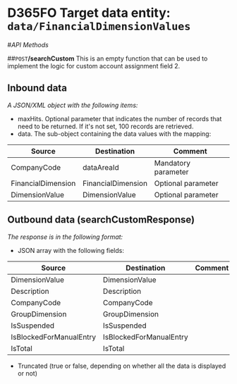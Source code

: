 # D365FO Target data entity: `data/FinancialDimensionValues`

#_API Methods_

##`POST`**/searchCustom**
This is an empty function that can be used to implement the logic for custom account assignment field 2.
## Inbound data

_A JSON/XML object with the following items:_
- maxHits. Optional parameter that indicates the number of records that need to be returned. If it's not set, 100 records are retrieved.
- data. The sub-object containing the data values with the mapping:

| Source | Destination | Comment |
|--|--|--|
| CompanyCode | dataAreaId | Mandatory parameter |
| FinancialDimension | FinancialDimension | Optional parameter |
| DimensionValue | DimensionValue | Optional parameter |

## Outbound data (searchCustomResponse)
_The response is in the following format:_
- JSON array with the following fields:

| Source | Destination | Comment |
|--|--|--|
| DimensionValue | DimensionValue | |
| Description | Description |
| CompanyCode | CompanyCode | | 
| GroupDimension | GroupDimension | |
| IsSuspended | IsSuspended | |
| IsBlockedForManualEntry | IsBlockedForManualEntry | |
| IsTotal | IsTotal | |
- Truncated (true or false, depending on whether all the data is displayed or not)
